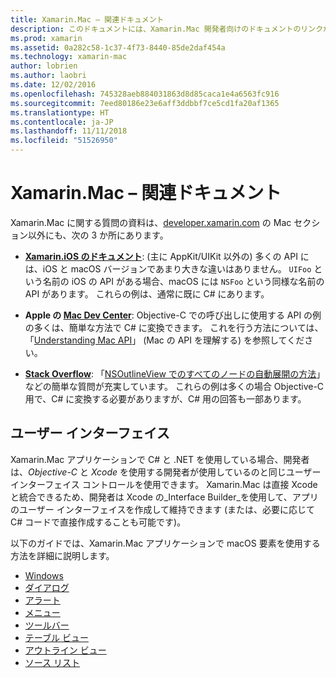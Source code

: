 ```yaml
---
title: Xamarin.Mac – 関連ドキュメント
description: このドキュメントには、Xamarin.Mac 開発者向けのドキュメントのリンクがあります。Xamarin.iOS ドキュメント、Apple の Mac Dev Center、Xamarin.Mac でユーザー インターフェイスをビルドする方法について説明したさまざまなガイドにアクセスできます。
ms.prod: xamarin
ms.assetid: 0a282c58-1c37-4f73-8440-85de2daf454a
ms.technology: xamarin-mac
author: lobrien
ms.author: laobri
ms.date: 12/02/2016
ms.openlocfilehash: 745328aeb884031863d8d85caca1e4a6563fc916
ms.sourcegitcommit: 7eed80186e23e6aff3ddbbf7ce5cd1fa20af1365
ms.translationtype: HT
ms.contentlocale: ja-JP
ms.lasthandoff: 11/11/2018
ms.locfileid: "51526950"
---
```

# <a name="xamarinmac-related-documentation"></a>Xamarin.Mac – 関連ドキュメント

Xamarin.Mac に関する質問の資料は、[developer.xamarin.com](~/mac/get-started/index.md) の Mac セクション以外にも、次の 3 か所にあります。

- [**Xamarin.iOS のドキュメント**](~/ios/get-started/index.md): (主に AppKit/UIKit 以外の) 多くの API には、iOS と macOS バージョンであまり大きな違いはありません。 `UIFoo` という名前の iOS の API がある場合、macOS には `NSFoo` という同様な名前の API があります。 これらの例は、通常に既に C# にあります。

- **Apple の [Mac Dev Center](https://developer.apple.com/devcenter/mac/)**: Objective-C での呼び出しに使用する API の例の多くは、簡単な方法で C# に変換できます。 これを行う方法については、「[Understanding Mac API](~/mac/app-fundamentals/mac-apis.md)」 (Mac の API を理解する) を参照してください。

- [**Stack Overflow**](http://stackoverflow.com/): 「[NSOutlineView でのすべてのノードの自動展開の方法](http://stackoverflow.com/questions/519751/nsoutlineview-auto-expand-all-nodes)」 などの簡単な質問が充実しています。 これらの例は多くの場合 Objective-C 用で、C# に変換する必要がありますが、C# 用の回答も一部あります。

## <a name="user-interface"></a>ユーザー インターフェイス

Xamarin.Mac アプリケーションで C# と .NET を使用している場合、開発者は、*Objective-C* と *Xcode* を使用する開発者が使用しているのと同じユーザー インターフェイス コントロールを使用できます。 Xamarin.Mac は直接 Xcode と統合できるため、開発者は Xcode の_Interface Builder_を使用して、アプリのユーザー インターフェイスを作成して維持できます (または、必要に応じて C# コードで直接作成することも可能です)。

以下のガイドでは、Xamarin.Mac アプリケーションで macOS 要素を使用する方法を詳細に説明します。

- [Windows](~/mac/user-interface/window.md)
- [ダイアログ](~/mac/user-interface/dialog.md)
- [アラート](~/mac/user-interface/alert.md)
- [メニュー](~/mac/user-interface/menu.md)
- [ツールバー](~/mac/user-interface/toolbar.md)
- [テーブル ビュー](~/mac/user-interface/table-view.md)
- [アウトライン ビュー](~/mac/user-interface/outline-view.md)
- [ソース リスト](~/mac/user-interface/source-list.md)

